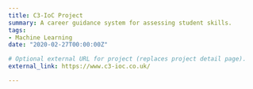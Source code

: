 ```yaml
---
title: C3-IoC Project
summary: A career guidance system for assessing student skills.
tags:
- Machine Learning
date: "2020-02-27T00:00:00Z"

# Optional external URL for project (replaces project detail page).
external_link: https://www.c3-ioc.co.uk/

---
```

